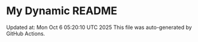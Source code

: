 # My Dynamic README
Updated at: Mon Oct  6 05:20:10 UTC 2025
This file was auto-generated by GitHub Actions.
